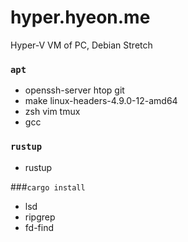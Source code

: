 hyper.hyeon.me
========
Hyper-V VM of PC, Debian Stretch

### `apt`
- openssh-server htop git
- make linux-headers-4.9.0-12-amd64
- zsh vim tmux
- gcc

### `rustup`
- rustup

###`cargo install`
- lsd
- ripgrep
- fd-find
